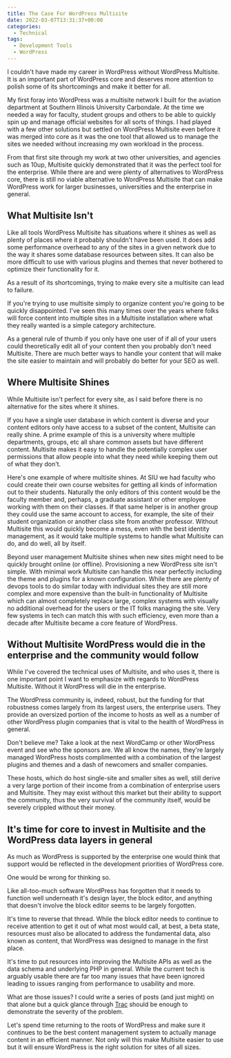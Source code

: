 ```yaml
---
title: The Case For WordPress Multisite
date: 2022-03-07T13:31:37+00:00
categories:
  - Technical
tags:
  - Development Tools
  - WordPress
---
```


I couldn't have made my career in WordPress without WordPress Multisite. It is an important part of WordPress core and deserves more attention to polish some of its shortcomings and make it better for all.

My first foray into WordPress was a multisite network I built for the aviation department at Southern Illinois University Carbondale. At the time we needed a way for faculty, student groups and others to be able to quickly spin up and manage official websites for all sorts of things. I had played with a few other solutions but settled on WordPress Multisite even before it was merged into core as it was the one tool that allowed us to manage the sites we needed without increasing my own workload in the process.

From that first site through my work at two other universities, and agencies such as 10up, Multisite quickly demonstrated that it was the perfect tool for the enterprise. While there are and were plenty of alternatives to WordPress core, there is still no viable alternative to WordPress Multisite that can make WordPress work for larger businesses, universities and the enterprise in general.

## What Multisite Isn't

Like all tools WordPress Multisite has situations where it shines as well as plenty of places where it probably shouldn't have been used. It does add some performance overhead to any of the sites in a given network due to the way it shares some database resources between sites. It can also be more difficult to use with various plugins and themes that never bothered to optimize their functionality for it.

As a result of its shortcomings, trying to make every site a multisite can lead to failure.

If you're trying to use multisite simply to organize content you're going to be quickly disappointed. I've seen this many times over the years where folks will force content into multiple sites in a Multisite installation where what they really wanted is a simple category architecture.

As a general rule of thumb if you only have one user of if all of your users could theoretically edit all of your content then you probably don't need Multisite. There are much better ways to handle your content that will make the site easier to maintain and will probably do better for your SEO as well.

## Where Multisite Shines

While Multisite isn't perfect for every site, as I said before there is no alternative for the sites where it shines.

If you have a single user database in which content is diverse and your content editors only have access to a subset of the content, Multisite can really shine. A prime example of this is a university where multiple departments, groups, etc all share common assets but have different content. Multisite makes it easy to handle the potentially complex user permissions that allow people into what they need while keeping them out of what they don't.

Here's one example of where multisite shines. At SIU we had faculty who could create their own course websites for getting all kinds of information out to their students. Naturally the only editors of this content would be the faculty member and, perhaps, a graduate assistant or other employee working with them on their classes. If that same helper is in another group they could use the same account to access, for example, the site of their student organization or another class site from another professor. Without Multisite this would quickly become a mess, even with the best identity management, as it would take multiple systems to handle what Multisite can do, and do well, all by itself.

Beyond user management Multisite shines when new sites might need to be quickly brought online (or offline). Provisioning a new WordPress site isn't simple. With minimal work Multisite can handle this near perfectly including the theme and plugins for a known configuration. While there are plenty of devops tools to do similar today with individual sites they are still more complex and more expensive than the built-in functionality of Multisite which can almost completely replace large, complex systems with visually no additional overhead for the users or the IT folks managing the site. Very few systems in tech can match this with such efficiency, even more than a decade after Multisite became a core feature of WordPress.

## Without Multisite WordPress would die in the enterprise and the community would follow

While I've covered the technical uses of Multisite, and who uses it, there is one important point I want to emphasize with regards to WordPress Multisite. Without it WordPress will die in the enterprise.

The WordPress community is, indeed, robust, but the funding for that robustness comes largely from its largest users, the enterprise users. They provide an oversized portion of the income to hosts as well as a number of other WordPress plugin companies that is vital to the health of WordPress in general.

Don't believe me? Take a look at the next WordCamp or other WordPress event and see who the sponsors are. We all know the names, they're largely managed WordPress hosts complimented with a combination of the largest plugins and themes and a dash of newcomers and smaller companies.

These hosts, which do host single-site and smaller sites as well, still derive a very large portion of their income from a combination of enterprise users and Multisite. They may exist without this market but their ability to support the community, thus the very survival of the community itself, would be severely crippled without their money.

## It's time for core to invest in Multisite and the WordPress data layers in general

As much as WordPress is supported by the enterprise one would think that support would be reflected in the development priorities of WordPress core.

One would be wrong for thinking so.

Like all-too-much software WordPress has forgotten that it needs to function well underneath it's design layer, the block editor, and anything that doesn't involve the block editor seems to be largely forgotten.

It's time to reverse that thread. While the block editor needs to continue to receive attention to get it out of what most would call, at best, a beta state, resources must also be allocated to address the fundamental data, also known as content, that WordPress was designed to manage in the first place.

It's time to put resources into improving the Multisite APIs as well as the data schema and underlying PHP in general. While the current tech is arguably usable there are far too many issues that have been ignored leading to issues ranging from performance to usability and more.

What are those issues? I could write a series of posts (and just might) on that alone but a quick glance through [Trac][1] should be enough to demonstrate the severity of the problem.

Let's spend time returning to the roots of WordPress and make sure it continues to be the best content management system to actually manage content in an efficient manner. Not only will this make Multisite easier to use but it will ensure WordPress is the right solution for sites of all sizes.

 [1]: https://core.trac.wordpress.org